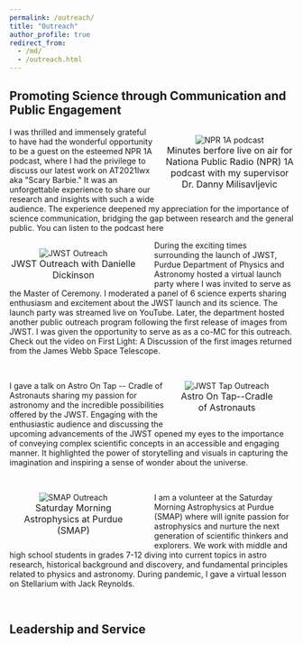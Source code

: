 ```yaml
---
permalink: /outreach/
title: "Outreach"
author_profile: true
redirect_from: 
  - /md/
  - /outreach.html
---
```

<h2>Promoting Science through Communication and Public Engagement</h2>

<p style="text-align:center;max-width:45%;margin-left:20px;padding-bottom:-50px;display:block;float:right;vertical-align:top"><img src="https://bsubraya.github.io/images/NPR1A.jpeg" alt="NPR 1A podcast" data-api-endpoint="https://bsubraya.github.io/images/NPR1A.jpeg" data-api-returntype="File" /><br /><span style="font-size: medium;">Minutes berfore live on air for <a href="https://www.npr.org/podcasts/510316/1a" style="text-decoration:none">Nationa Public Radio (NPR) 1A </a> podcast with my supervisor Dr. Danny Milisavljevic</span>
</p>
<p> I was thrilled and immensely grateful to have had the wonderful opportunity to be a guest on the esteemed NPR 1A podcast, where I had the privilege to discuss our latest work on AT2021lwx aka "Scary Barbie." It was an unforgettable experience to share our research and insights with such a wide audience. The experience deepened my appreciation for the importance of science communication, bridging the gap between research and the general public. You can listen to the podcast <a href = "https://the1a.org/segments/scientific-method-when-a-supermassive-black-hole-devours-a-star/" style="text-decoration:none">here</a></p>


<p style="text-align:center;max-width:45%;margin-right:30px;padding-bottom:-50px;display:block;float:left;vertical-align:top"><img src="https://bsubraya.github.io/images/JWST_outreach.jpeg" alt="JWST Outreach" data-api-endpoint="https://bsubraya.github.io/images/JWST_outreach.jpeg" data-api-returntype="File" /><br /><span style="font-size: medium;"> JWST Outreach with Danielle Dickinson</span>
</p>
<p> During the exciting times surrounding the launch of JWST, Purdue Department of Physics and Astronomy hosted a <a href="https://express.adobe.com/page/O66xeEfENAb9R/?_ga=2.43759777.541119511.1684420215-1579954978.1679585061" style = "text-decoration:none">virtual launch party </a> where I was invited to serve as the Master of Ceremony. I moderated a panel of 6 science experts sharing enthusiasm and excitement about the JWST launch and its science. The <a href="https://www.youtube.com/watch?v=yzqsDOQoZ1w&feature=youtu.be" style="text-decoration:none">launch party</a> was streamed live on YouTube. Later, the department hosted another public outreach program following the first release of images from JWST. I was given the opportunity to serve as as a co-MC for this outreach. Check out the video on <a href="https://www.youtube.com/watch?v=mMy0KydjJyY&t=1333s&ab_channel=SaturdayMorningAstrophysicsatPurdue" style="text-decoration:none" >First Light: A Discussion of the first images returned from the James Webb Space Telescope</a>.</p><br>

<p style="text-align:center;max-width:35%;margin-right:30px;padding-bottom:-50px;display:block;float:right;vertical-align:top"><img src="https://bsubraya.github.io/images/Tap_BSubrayan.jpeg" alt="JWST Tap Outreach" data-api-endpoint="https://bsubraya.github.io/images/Tap_BSubrayan.jpeg" data-api-returntype="File" /><br /><span style="font-size: medium;"> <a href="https://twitter.com/AoT_CoA" style="text-decoration:none">Astro On Tap--Cradle of Astronauts</a> </span>
</p>

<p>I gave a talk on Astro On Tap -- Cradle of Astronauts sharing my passion for astronomy and the incredible possibilities offered by the JWST. Engaging with the enthusiastic audience and discussing the upcoming advancements of the JWST opened my eyes to the importance of conveying complex scientific concepts in an accessible and engaging manner. It highlighted the power of storytelling and visuals in capturing the imagination and inspiring a sense of wonder about the universe.</p><br>

<p style="text-align:center;max-width:45%;margin-right:30px;padding-bottom:-50px;display:block;float:left;vertical-align:top"><img src="https://bsubraya.github.io/images/SMAP.jpeg" alt="SMAP Outreach" data-api-endpoint="https://bsubraya.github.io/images/SMAP.jpeg" data-api-returntype="File" /><br /><span style="font-size: medium;"> <a href="https://www.physics.purdue.edu/outreach/saturday-morning/index.html" style="text-decoration:none">Saturday Morning Astrophysics at Purdue (SMAP)</a> </span>
</p>

<p> I am a volunteer at the Saturday Morning Astrophysics at Purdue (SMAP) where will ignite passion for astrophysics and nurture the next generation of scientific thinkers and explorers. We work with middle and high school students in grades 7-12 diving into current topics in astro research, historical background and discovery, and fundamental principles related to physics and astronomy. During pandemic, I gave a <a href="https://www.youtube.com/watch?v=imOoTtWWatE&t=160s&ab_channel=SaturdayMorningAstrophysicsatPurdue" style="text-decoration:none">virtual </a> lesson on Stellarium with Jack Reynolds. </p><br>

<h2>Leadership and Service</h2>


